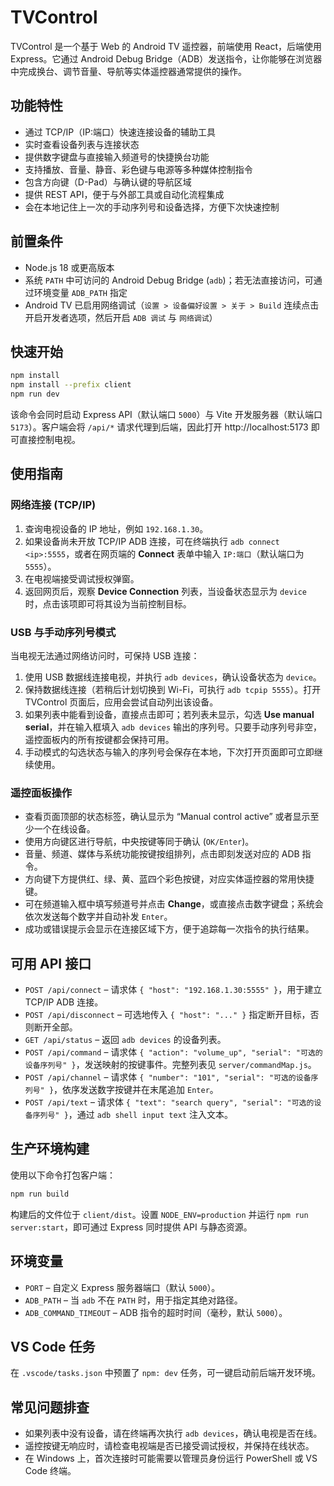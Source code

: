 # TVControl

TVControl 是一个基于 Web 的 Android TV 遥控器，前端使用 React，后端使用 Express。它通过 Android Debug Bridge（ADB）发送指令，让你能够在浏览器中完成换台、调节音量、导航等实体遥控器通常提供的操作。

## 功能特性

- 通过 TCP/IP（IP:端口）快速连接设备的辅助工具
- 实时查看设备列表与连接状态
- 提供数字键盘与直接输入频道号的快捷换台功能
- 支持播放、音量、静音、彩色键与电源等多种媒体控制指令
- 包含方向键（D-Pad）与确认键的导航区域
- 提供 REST API，便于与外部工具或自动化流程集成
- 会在本地记住上一次的手动序列号和设备选择，方便下次快速控制

## 前置条件

- Node.js 18 或更高版本
- 系统 `PATH` 中可访问的 Android Debug Bridge (`adb`)；若无法直接访问，可通过环境变量 `ADB_PATH` 指定
- Android TV 已启用网络调试（`设置 > 设备偏好设置 > 关于 > Build` 连续点击开启开发者选项，然后开启 `ADB 调试` 与 `网络调试`）

## 快速开始

```bash
npm install
npm install --prefix client
npm run dev
```

该命令会同时启动 Express API（默认端口 `5000`）与 Vite 开发服务器（默认端口 `5173`）。客户端会将 `/api/*` 请求代理到后端，因此打开 http://localhost:5173 即可直接控制电视。

## 使用指南

### 网络连接 (TCP/IP)

1. 查询电视设备的 IP 地址，例如 `192.168.1.30`。
2. 如果设备尚未开放 TCP/IP ADB 连接，可在终端执行 `adb connect <ip>:5555`，或者在网页端的 **Connect** 表单中输入 `IP:端口`（默认端口为 `5555`）。
3. 在电视端接受调试授权弹窗。
4. 返回网页后，观察 **Device Connection** 列表，当设备状态显示为 `device` 时，点击该项即可将其设为当前控制目标。

### USB 与手动序列号模式

当电视无法通过网络访问时，可保持 USB 连接：

1. 使用 USB 数据线连接电视，并执行 `adb devices`，确认设备状态为 `device`。
2. 保持数据线连接（若稍后计划切换到 Wi-Fi，可执行 `adb tcpip 5555`）。打开 TVControl 页面后，应用会尝试自动列出该设备。
3. 如果列表中能看到设备，直接点击即可；若列表未显示，勾选 **Use manual serial**，并在输入框填入 `adb devices` 输出的序列号。只要手动序列号非空，遥控面板内的所有按键都会保持可用。
4. 手动模式的勾选状态与输入的序列号会保存在本地，下次打开页面即可立即继续使用。

### 遥控面板操作

- 查看页面顶部的状态标签，确认显示为 “Manual control active” 或者显示至少一个在线设备。
- 使用方向键区进行导航，中央按键等同于确认 (`OK/Enter`)。
- 音量、频道、媒体与系统功能按键按组排列，点击即刻发送对应的 ADB 指令。
- 方向键下方提供红、绿、黄、蓝四个彩色按键，对应实体遥控器的常用快捷键。
- 可在频道输入框中填写频道号并点击 **Change**，或直接点击数字键盘；系统会依次发送每个数字并自动补发 `Enter`。
- 成功或错误提示会显示在连接区域下方，便于追踪每一次指令的执行结果。

## 可用 API 接口

- `POST /api/connect` – 请求体 `{ "host": "192.168.1.30:5555" }`，用于建立 TCP/IP ADB 连接。
- `POST /api/disconnect` – 可选地传入 `{ "host": "..." }` 指定断开目标，否则断开全部。
- `GET /api/status` – 返回 `adb devices` 的设备列表。
- `POST /api/command` – 请求体 `{ "action": "volume_up", "serial": "可选的设备序列号" }`，发送映射的按键事件。完整列表见 `server/commandMap.js`。
- `POST /api/channel` – 请求体 `{ "number": "101", "serial": "可选的设备序列号" }`，依序发送数字按键并在末尾追加 `Enter`。
- `POST /api/text` – 请求体 `{ "text": "search query", "serial": "可选的设备序列号" }`，通过 `adb shell input text` 注入文本。

## 生产环境构建

使用以下命令打包客户端：

```bash
npm run build
```

构建后的文件位于 `client/dist`。设置 `NODE_ENV=production` 并运行 `npm run server:start`，即可通过 Express 同时提供 API 与静态资源。

## 环境变量

- `PORT` – 自定义 Express 服务器端口（默认 `5000`）。
- `ADB_PATH` – 当 `adb` 不在 `PATH` 时，用于指定其绝对路径。
- `ADB_COMMAND_TIMEOUT` – ADB 指令的超时时间（毫秒，默认 `5000`）。

## VS Code 任务

在 `.vscode/tasks.json` 中预置了 `npm: dev` 任务，可一键启动前后端开发环境。

## 常见问题排查

- 如果列表中没有设备，请在终端再次执行 `adb devices`，确认电视是否在线。
- 遥控按键无响应时，请检查电视端是否已接受调试授权，并保持在线状态。
- 在 Windows 上，首次连接时可能需要以管理员身份运行 PowerShell 或 VS Code 终端。
